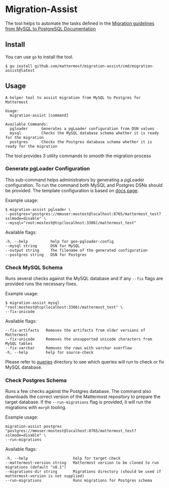 # Migration-Assist

The tool helps to automate the tasks defined in the [Migration guidelines from MySQL to PostgreSQL Documentation](https://docs.mattermost.com/deploy/postgres-migration.html)

## Install

You can use `go` to install the tool.

```
$ go install github.com/mattermost/migration-assist/cmd/migration-assist@latest
```

## Usage

```
A helper tool to assist migration from MySQL to Postgres for Mattermost

Usage:
  migration-assist [command]

Available Commands:
  pgloader      Generates a pgLoader configuration from DSN values
  mysql         Checks the MySQL database schema whether it is ready for the migration
  postgres      Checks the Postgres database schema whether it is ready for the migration
```

The tool provides 3 utility commands to smooth the migration process

### Generate pgLoader Configuration

This sub-command helps administrators by generating a pgLoader configuration. To run the command both MySQL and Postgres DSNs should be provided. The template configuration is based on [docs page](https://docs.mattermost.com/deploy/postgres-migration.html).

Example usage:

```
$ migration-assist pgloader \
--postgres="postgres://mmuser:mostest@localhost:8765/mattermost_test?sslmode=disable" \
--mysql="root:mostest@tcp(localhost:3306)/mattermost_test"
```

Available flags:

```
-h, --help          help for gen-pgloader-config
--mysql string      DSN for MySQL
--output string     The filename of the generated configuration
--postgres string   DSN for Postgres
```

### Check MySQL Schema

Runs several checks against the MySQL database and if any `--fix` flags are provided runs the necessary fixes.

Example usage:

```
$ migration-assist mysql "root:mostest@tcp(localhost:3306)/mattermost_test" \
--fix-unicode
```

Available flags:

```
--fix-artifacts   Removes the artifacts from older versions of Mattermost
--fix-unicode     Removes the unsupported unicode characters from MySQL tables
--fix-varchar     Removes the rows with varchar overflow
-h, --help        help for source-check
```

Please refer to [queries](queries) directory to see which queries will run to check or fix MySQL database.

### Check Postgres Schema

Runs a few checks against the Postgres database. The command also downloads the correct version of the Mattermost repository to prepare the target database. If the `--run-migrations` flag is provided, it will run the migrations with `morph` tooling.

Example usage:

```
migration-assist postgres "postgres://mmuser:mostest@localhost:8765/mattermost_test?sslmode=disable" \
--run-migrations
```

Available flags:

```
-h, --help                    help for target-check
--mattermost-version string   Mattermost version to be cloned to run migrations (default "v8.1")
--migrations-dir string       Migrations directory (should be used if mattermost-version is not supplied)
--run-migrations              Runs migrations for Postgres schema
```
